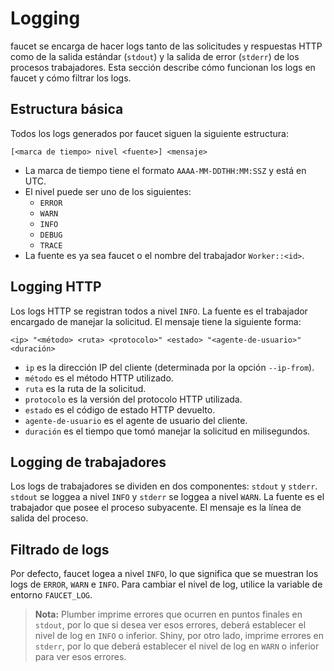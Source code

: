 # Logging

faucet se encarga de hacer logs tanto de las solicitudes y respuestas HTTP como
de la salida estándar (`stdout`) y la salida de error (`stderr`) de los
procesos trabajadores. Esta sección describe cómo funcionan los logs en faucet
y cómo filtrar los logs.

## Estructura básica

Todos los logs generados por faucet siguen la siguiente estructura:

```
[<marca de tiempo> nivel <fuente>] <mensaje>
```

 - La marca de tiempo tiene el formato `AAAA-MM-DDTHH:MM:SSZ` y está en UTC.
 - El nivel puede ser uno de los siguientes:
    - `ERROR`
    - `WARN`
    - `INFO`
    - `DEBUG`
    - `TRACE`
 - La fuente es ya sea faucet o el nombre del trabajador `Worker::<id>`.

## Logging HTTP

Los logs HTTP se registran todos a nivel `INFO`. La fuente es el trabajador
encargado de manejar la solicitud. El mensaje tiene la siguiente forma:

```
<ip> "<método> <ruta> <protocolo>" <estado> "<agente-de-usuario>" <duración>
```

 - `ip` es la dirección IP del cliente (determinada por la opción `--ip-from`).
 - `método` es el método HTTP utilizado.
 - `ruta` es la ruta de la solicitud.
 - `protocolo` es la versión del protocolo HTTP utilizada.
 - `estado` es el código de estado HTTP devuelto.
 - `agente-de-usuario` es el agente de usuario del cliente.
 - `duración` es el tiempo que tomó manejar la solicitud en milisegundos.

## Logging de trabajadores

Los logs de trabajadores se dividen en dos componentes: `stdout` y `stderr`.
`stdout` se loggea a nivel `INFO` y `stderr` se loggea a nivel `WARN`. La
fuente es el trabajador que posee el proceso subyacente. El mensaje es la línea
de salida del proceso.

## Filtrado de logs

Por defecto, faucet logea a nivel `INFO`, lo que significa que se muestran los
logs de `ERROR`, `WARN` e `INFO`. Para cambiar el nivel de log, utilice la
variable de entorno `FAUCET_LOG`.

> **Nota:** Plumber imprime errores que ocurren en puntos finales en `stdout`,
> por lo que si desea ver esos errores, deberá establecer el nivel de log en
> `INFO` o inferior. Shiny, por otro lado, imprime errores en `stderr`, por lo
> que deberá establecer el nivel de log en `WARN` o inferior para ver esos
> errores.
